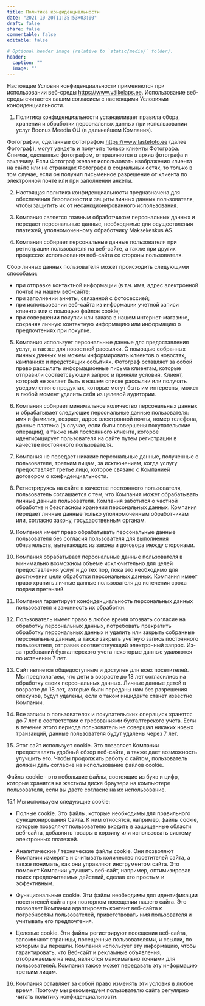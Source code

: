 ```yaml
---
title: Политика конфиденциальности
date: "2021-10-20T11:35:53+03:00"
draft: false
share: false
commentable: false
editable: false

# Optional header image (relative to `static/media/` folder).
header:
  caption: ""
  image: ""
---
```

Настоящие Условия конфиденциальности применяются при использовании веб-среды https://www.väikelaps.ee. Использование веб-среды считается вашим согласием с настоящими Условиями конфиденциальности.

1. Политика конфиденциальности устанавливает правила сбора, хранения и обработки персональных данных при использовании услуг Boonus Meedia OÜ (в дальнейшем Компания).

Фотографии, сделанные фотографом https://www.lastefoto.ee (далее Фотограф), могут увидеть и получить только клиенты Фотографа. Снимки, сделанные фотографом, отправляются в архив фотографа и заказчику.
Если Фотограф желает использовать изображения клиента на сайте или на страницах Фотографа в социальных сетях, то только в том случае, если он получил письменное разрешение от клиента по электронной почте или при заполнении анкеты. 

2. Настоящая политика конфиденциальности предназначена для обеспечения безопасности и защиты личных данных пользователя, чтобы защитить их от несанкционированного использования.

3. Компания является главным обработчиком персональных данных и передает персональные данные, необходимые для осуществления платежей, уполномоченному обработчику Maksekeskus AS. 

4. Компания собирает персональные данные пользователя при регистрации пользователя на веб-сайте, а также при других процессах использования веб-сайта со стороны пользователя.

Сбор личных данных пользователя может происходить следующими способами:

- при отправке контактной информации (в т.ч. имя, адрес электронной почты) на нашем веб-сайте;
- при заполнении анкеты, связанной с фотосессией;
- при использовании веб-сайта из информации учетной записи клиента или с помощью файлов cookie;
- при совершении покупки или заказа в нашем интернет-магазине, сохраняя личную контактную информацию или информацию о предпочтениях при покупке.

5. Компания использует персональные данные для предоставления услуг, а так же для новостной рассылки.
С помощью собранных личных данных мы можем информировать клиентов о новостях, кампаниях и предстоящих событиях. Фотограф оставляет за собой право рассылать информационные письма клиентам, которые отправили соответсвующий запрос и приняли условия. Клиент, который не желает быть в нашем списке рассылки или получать уведомления о продуктах, которые могут быть им интересны, может в любой момент удалить себя из целевой аудитории.

6. Компания собирает минимальное количество персональных данных и обрабатывает следующие персональные данные пользователя: имя и фамилия, возраст, адрес электронной почты, номер телефона, данные платежа (в случае, если были совершены покупательские операции), а также имя постоянного клиента, которое идентифицирует пользователя на сайте путем регистрации в качестве постоянного пользователя.

7. Компания не передает никакие персональные данные, полученные о пользователе, третьим лицам, за исключением, когда услугу предоставляет третье лицо, которое связано с Компанией договором о конфиденциальности.

8. Регистрируясь на сайте в качестве постоянного пользователя, пользователь соглашается с тем, что Компания может обрабатывать личные данные пользователя. Компания заботится о частной обработке и безопасном хранении персональных данных. Компания передает личные данные только уполномоченным обработчикам или, согласно закону, государственным органам.

9. Компания имеет право обрабатывать персональные данные пользователя без согласия пользователя для выполнения обязательств, вытекающих из закона и договора между сторонами.

10. Компания обрабатывает персональные данные пользователя в минимально возможном объеме исключительно для целей предоставления услуг и до тех пор, пока это необходимо для достижения цели обработки персональных данных. Компания имеет право хранить личные данные пользователя до истечения срока подачи претензий.

11. Компания гарантирует конфиденциальность персональных данных пользователя и законность их обработки.

12. Пользователь имеет право в любое время отозвать согласие на обработку персональных данных, потребовать прекратить обработку персональных данных и удалить или закрыть собранные персональные данные, а также закрыть учетную запись постоянного пользователя, отправив соответствующий электронный запрос. Из-за требований бухгалтерского учета некоторые данные удаляются по истечении 7 лет.

13. Сайт является общедоступным и доступен для всех посетителей. Мы предполагаем, что дети в возрасте до 18 лет согласились на обработку своих персональных данных. Личные данные детей в возрасте до 18 лет, которые были переданы нам без разрешения опекунов, будут удалены, если о таком инциденте станет известно Компании.

14. Все записи о пользователях и покупательских операциях хранятся до 7 лет в соответствии с требованиями бухгалтерского учета. Если в течение этого периода пользователь не совершал никаких новых транзакций, данные пользователя будут удалены через 7 лет.

15. Этот сайт использует cookie. Это позволяет Компании предоставлять удобный обзор веб-сайта, а также дает возможность улучшить его. Чтобы продолжить работу с сайтом, пользователь должен дать согласие на использование файлов cookie.

Файлы cookie - это небольшие файлы, состоящие из букв и цифр, которые хранятся на жестком диске браузера на компьютере пользователя, если вы даете согласие на их использование.

15.1 Мы используем следующие cookie:

- Полные cookie. Это файлы, которые необходимы для правильного функционирования Сайта. К ним относятся, например, файлы cookie, которые позволяют пользователю входить в защищенные области веб-сайта, добавлять товары в корзину или использовать систему электронных платежей.

- Аналитические / технические файлы cookie. Они позволяют Компании измерять и считывать количество посетителей сайта, а также понимать, как они управляют инструментом сайта. Это поможет Компании улучшить веб-сайт, например, оптимизировав поиск предпочитаемых действий, сделав его простым и эффективным.

- Функциональные cookie. Эти файлы необходимы для идентификации посетителей сайта при повторном посещении нашего сайта. Это позволяет Компании адаптировать контент веб-сайта к потребностям пользователей, приветствовать имя пользователя и учитывать его предпочтения.

- Целевые cookie. Эти файлы регистрируют посещения веб-сайта, запоминают страницы, посещенные пользователями, и ссылки, по которым вы перешли. Компания использует эту информацию, чтобы гарантировать, что Веб-сайт и рекламные объявления, отображаемые на нем, являются максимально точными для пользователей. Компания также может передавать эту информацию третьим лицам.

16. Компания оставляет за собой право изменять эти условия в любое время. Поэтому мы рекомендуем пользователю сайта регулярно читать политику конфиденциальности.